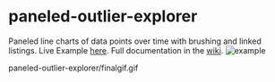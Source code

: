 # paneled-outlier-explorer
Paneled line charts of data points over time with brushing and linked listings. Live Example [here](https://rhoinc.github.io/viz-library/examples/0019-paneled-outlier-explorer/). Full documentation in the [wiki](https://github.com/RhoInc/paneled-outlier-explorer/wiki).
![example](https://user-images.githubusercontent.com/5428548/29187466-de7f4202-7ddd-11e7-8c32-8116427533b7.png)


paneled-outlier-explorer/finalgif.gif
